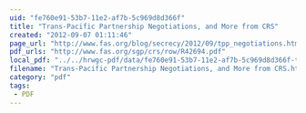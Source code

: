 ```yaml
---
uid: "fe760e91-53b7-11e2-af7b-5c969d8d366f"
title: "Trans-Pacific Partnership Negotiations, and More from CRS"
created: "2012-09-07 01:11:46"
page_url: "http://www.fas.org/blog/secrecy/2012/09/tpp_negotiations.html"
pdf_urls: "http://www.fas.org/sgp/crs/row/R42694.pdf"
local_pdf: "../../hrwgc-pdf/data/fe760e91-53b7-11e2-af7b-5c969d8d366f-trans-pacific-partnership-negotiations-and-more-from-crs.pdf"
filename: "Trans-Pacific Partnership Negotiations, and More from CRS.html"
category: "pdf"
tags: 
 - PDF
---
```

